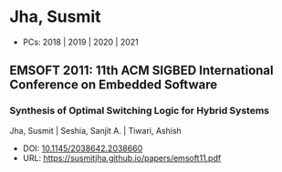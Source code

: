 # Jha, Susmit

* PCs: 2018 | 2019 | 2020 | 2021

## EMSOFT 2011: 11th ACM SIGBED International Conference on Embedded Software

### Synthesis of Optimal Switching Logic for Hybrid Systems
Jha, Susmit | Seshia, Sanjit A. | Tiwari, Ashish
* DOI: [10.1145/2038642.2038660](https://doi.org/10.1145/2038642.2038660)
* URL: <https://susmitjha.github.io/papers/emsoft11.pdf>

